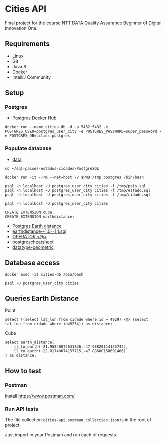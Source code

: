 # Cities API
Final project for the course NTT DATA Quality Assurance Beginner of Digital Innovation One.

## Requirements

* Linux
* Git
* Java 8
* Docker
* IntelliJ Community

## Setup

### Postgres

* [Postgres Docker Hub](https://hub.docker.com/_/postgres)

```shell script
docker run --name cities-db -d -p 5432:5432 -e POSTGRES_USER=postgres_user_city -e POSTGRES_PASSWORD=super_password -e POSTGRES_DB=cities postgres
```

### Populate database

* [data](https://github.com/chinnonsantos/sql-paises-estados-cidades/tree/master/PostgreSQL)

```shell script
cd ~/sql-paises-estados-cidades/PostgreSQL

docker run -it --rm --net=host -v $PWD:/tmp postgres /bin/bash

psql -h localhost -U postgres_user_city cities -f /tmp/pais.sql
psql -h localhost -U postgres_user_city cities -f /tmp/estado.sql
psql -h localhost -U postgres_user_city cities -f /tmp/cidade.sql

psql -h localhost -U postgres_user_city cities

CREATE EXTENSION cube; 
CREATE EXTENSION earthdistance;
```

* [Postgres Earth distance](https://www.postgresql.org/docs/current/earthdistance.html)
* [earthdistance--1.0--1.1.sql](https://github.com/postgres/postgres/blob/master/contrib/earthdistance/earthdistance--1.0--1.1.sql)
* [OPERATOR <@>](https://github.com/postgres/postgres/blob/master/contrib/earthdistance/earthdistance--1.1.sql)
* [postgrescheatsheet](https://postgrescheatsheet.com/#/tables)
* [datatype-geometric](https://www.postgresql.org/docs/current/datatype-geometric.html)

## Database access

```shell script
docker exec -it cities-db /bin/bash

psql -U postgres_user_city cities
```

## Queries Earth Distance

Point
```roomsql
select ((select lat_lon from cidade where id = 4929) <@> (select lat_lon from cidade where id=5254)) as distance;
```

Cube
```roomsql
select earth_distance(
    ll_to_earth(-21.95840072631836,-47.98820114135742), 
    ll_to_earth(-22.01740074157715,-47.88600158691406)
) as distance;
```

## How to test

### Postman
Install https://www.postman.com/

### Run API tests
The file collection `cities-api.postman_collection.json` is in the root of project.

Just import in your Postman and run each of requests.